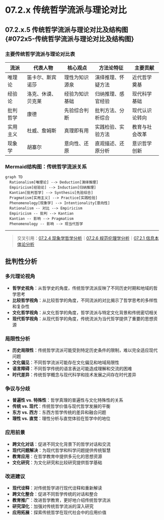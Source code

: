 # 07.2.x 传统哲学流派与理论对比

## 07.2.x.5 传统哲学流派与理论对比及结构图 {#072x5-传统哲学流派与理论对比及结构图}

### 主要传统哲学流派与理论对比表

| 流派         | 代表人物         | 核心观点         | 方法论特征         | 主要贡献         |
|--------------|------------------|------------------|--------------------|------------------|
| 唯理论       | 笛卡尔、斯宾诺莎 | 理性为知识源泉   | 演绎推理、怀疑方法 | 近代哲学奠基     |
| 经验论       | 洛克、休谟、贝克莱 | 经验为知识基础   | 归纳推理、感官经验 | 现代科学基础     |
| 批判哲学     | 康德             | 先验综合判断     | 批判方法、分析综合 | 现代认识论转向   |
| 实用主义     | 杜威、詹姆斯     | 真理即有用       | 实践检验、实验方法 | 教育与社会改革   |
| 现象学       | 胡塞尔           | 意向性、还原     | 直观描述、还原分析 | 意识哲学创新     |

### Mermaid结构图：传统哲学流派关系

```mermaid
graph TD
  Rationalism[唯理论] --> Deduction[演绎推理]
  Empiricism[经验论] --> Induction[归纳推理]
  Kantian[批判哲学] --> Synthesis[先验综合]
  Pragmatism[实用主义] --> Practice[实践检验]
  Phenomenology[现象学] --> Intentionality[意向性]
  Rationalism -- 对比 --> Empiricism
  Empiricism -- 批判 --> Kantian
  Kantian -- 影响 --> Pragmatism
  Phenomenology -- 影响 --> 现当代哲学
```

---
> 交叉引用：[07.2.4 现象学哲学分析](./现象学哲学分析.md)｜[07.2.6 规范伦理学分析](./规范伦理学分析.md)｜[07.2.1 信息本体论分析](./信息本体论分析.md)

## 批判性分析

### 多元理论视角

- **哲学史视角**：从哲学史的角度，传统哲学流派反映了不同历史时期和地域的哲学思考
- **比较哲学视角**：从比较哲学的角度，不同流派的对比揭示了哲学思考的多样性和复杂性
- **文化哲学视角**：从文化哲学的角度，哲学流派与特定文化背景和传统密切相关
- **现代哲学视角**：从现代哲学的角度，传统流派为当代哲学提供了重要的思想资源

### 局限性分析

- **历史局限性**：传统哲学流派可能受到特定历史条件的限制，难以完全适应现代问题
- **文化偏见**：不同哲学流派可能存在文化偏见和地域局限性
- **语言障碍**：不同哲学传统的语言表达可能造成理解和交流的困难
- **时代差异**：传统哲学概念与现代科学和技术发展之间存在时代差异

### 争议与分歧

- **普遍性 vs. 特殊性**：哲学真理的普遍性与文化特殊性的关系
- **传统 vs. 现代**：传统哲学价值与现代哲学发展的平衡
- **东方 vs. 西方**：东西方哲学传统的差异和融合问题
- **理性 vs. 直觉**：理性分析与直觉体验在哲学中的地位

### 应用前景

- **跨文化对话**：促进不同文化背景下的哲学对话和交流
- **现代问题解决**：为现代哲学和科学问题提供传统智慧
- **教育应用**：在哲学教育中提供多元化的思想资源
- **文化研究**：为文化研究和比较研究提供哲学基础

### 改进建议

- **现代诠释**：对传统哲学进行现代诠释和重新解读
- **跨文化整合**：促进不同哲学传统的对话和整合
- **教育推广**：改进哲学教育，更好地介绍传统哲学流派
- **研究深化**：加强对传统哲学流派的深入研究
- **应用拓展**：探索传统哲学在现代社会中的应用价值
